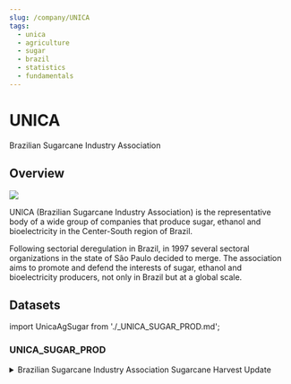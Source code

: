 ```yaml
---
slug: /company/UNICA
tags:
  - unica
  - agriculture
  - sugar
  - brazil
  - statistics
  - fundamentals
---
```


UNICA
============================================================

Brazilian Sugarcane Industry Association

## Overview

![](/img/data/unica.png)

UNICA (Brazilian Sugarcane Industry Association) is the representative body of a wide group of companies that produce sugar, ethanol and bioelectricity in the Center-South region of Brazil.

Following sectorial deregulation in Brazil, in 1997 several sectoral organizations in the state of São Paulo decided to merge. The association aims to promote and defend the interests of sugar, ethanol and bioelectricity producers, not only in Brazil but at a global scale.

## Datasets
import UnicaAgSugar from './_UNICA_SUGAR_PROD.md';

### UNICA_SUGAR_PROD
<details>
<summary>Brazilian Sugarcane Industry Association Sugarcane Harvest Update</summary>
<UnicaAgSugar />
</details>


